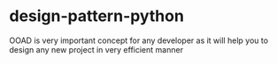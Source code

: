 # design-pattern-python
OOAD is very important concept for any developer as it will help you to design any new project in very efficient manner
